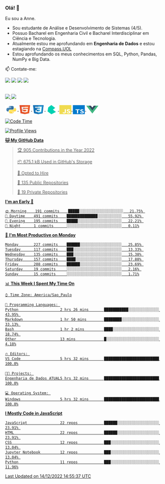 ### Olá! 👋
Eu sou a Anne. 
- Sou estudante de Análise e Desenvolvimento de Sistemas (4/5).
- Possuo Bacharel em Engenharia Civil e Bacharel Interdisciplinar em Ciência e Tecnologia.
- Atualmente estou me aprofundando em **Engenharia de Dados** e estou estagiando na [Compass.UOL](https://compass.uol/pt/home/) 
- Estou aprofundando os meus conhecimentos em SQL, Python, Pandas, NumPy e Big Data.

📫 Contate-me: 

<div>
<a href="https://www.instagram.com/annekarolinefc/" target="_blank"><img src="https://img.shields.io/badge/-Instagram-%23E4405F?style=for-the-badge&logo=instagram&logoColor=white" target="_blank"></a> 
<a href = "mailto:annekarolinefc@gmail.com"><img src="https://img.shields.io/badge/-Gmail-%23333?style=for-the-badge&logo=gmail&logoColor=white" target="_blank"></a>
<a href="https://www.linkedin.com/in/devannekarolinefc/" target="_blank"><img src="https://img.shields.io/badge/-LinkedIn-%230077B5?style=for-the-badge&logo=linkedin&logoColor=white" target="_blank"></a> 
<a href="https://api.whatsapp.com/send?phone=5533991375118&text=Ol%C3%A1%20Anne!%20" target="_blank"><img src="https://img.shields.io/badge/WhatsApp-25D366?style=for-the-badge&logo=whatsapp&logoColor=white" target="_blank"></a>
</div>

</br>

</br>
<div>
  <a href="https://github.com/annekarolinefc">
  <img height="180em" src="https://github-readme-stats.vercel.app/api?username=annekarolinefc&show_icons=true&theme=dracula&include_all_commits=true&count_private=true"/>
  <img height="180em" src="https://github-readme-stats.vercel.app/api/top-langs/?username=annekarolinefc&layout=compact&langs_count=7&theme=dracula"/>
</div>
  
  <div style="display: inline_block"><br>  
  <img align="center" alt="Anne-Python" height="30" width="40" src="https://raw.githubusercontent.com/devicons/devicon/master/icons/python/python-original.svg">
  <img align="center" alt="Anne-HTML" height="30" width="40" src="https://raw.githubusercontent.com/devicons/devicon/master/icons/html5/html5-original.svg">
  <img align="center" alt="Anne-CSS" height="30" width="40"
 src="https://raw.githubusercontent.com/devicons/devicon/master/icons/css3/css3-original.svg">
  <img align="center" alt="Anne-Bulma" height="30" width="40"
 src="https://github.com/devicons/devicon/blob/master/icons/bulma/bulma-plain.svg">
  <img align="center" alt="Anne-Js" height="30" width="40" src="https://raw.githubusercontent.com/devicons/devicon/master/icons/javascript/javascript-plain.svg">
    <img align="center" alt="Anne-Ts" height="30" width="40" src="https://github.com/devicons/devicon/blob/master/icons/typescript/typescript-original.svg">
      <img align="center" alt="Anne-Vue" height="30" width="40" src="https://github.com/devicons/devicon/blob/master/icons/vuejs/vuejs-original.svg">
</div>
<!--
  <img align="center" alt="Anne-An" height="30" width="40" src="https://github.com/devicons/devicon/blob/master/icons/angularjs/angularjs-original.svg">

-->
</br>
</br>
</br>
<!--START_SECTION:waka-->
![Code Time](http://img.shields.io/badge/Code%20Time-116%20hrs%2031%20mins-blue)

![Profile Views](http://img.shields.io/badge/Profile%20Views-0-blue)

**🐱 My GitHub Data** 

> 🏆 905 Contributions in the Year 2022
 > 
> 📦 675.1 kB Used in GitHub's Storage 
 > 
> 💼 Opted to Hire
 > 
> 📜 135 Public Repositories 
 > 
> 🔑 19 Private Repositories  
 > 
**I'm an Early 🐤** 

```text
🌞 Morning    191 commits    █████░░░░░░░░░░░░░░░░░░░░   21.75% 
🌇 Daytime    491 commits    ██████████████░░░░░░░░░░░   55.92% 
🌃 Evening    195 commits    █████░░░░░░░░░░░░░░░░░░░░   22.21% 
🌙 Night      1 commits      ░░░░░░░░░░░░░░░░░░░░░░░░░   0.11%

```
📅 **I'm Most Productive on Monday** 

```text
Monday       227 commits    ██████░░░░░░░░░░░░░░░░░░░   25.85% 
Tuesday      117 commits    ███░░░░░░░░░░░░░░░░░░░░░░   13.33% 
Wednesday    135 commits    ███░░░░░░░░░░░░░░░░░░░░░░   15.38% 
Thursday     157 commits    ████░░░░░░░░░░░░░░░░░░░░░   17.88% 
Friday       208 commits    ██████░░░░░░░░░░░░░░░░░░░   23.69% 
Saturday     19 commits     ░░░░░░░░░░░░░░░░░░░░░░░░░   2.16% 
Sunday       15 commits     ░░░░░░░░░░░░░░░░░░░░░░░░░   1.71%

```


📊 **This Week I Spent My Time On** 

```text
⌚︎ Time Zone: America/Sao_Paulo

💬 Programming Languages: 
Python                   2 hrs 26 mins       ███████████░░░░░░░░░░░░░░   43.95% 
Markdown                 1 hr 50 mins        ████████░░░░░░░░░░░░░░░░░   33.13% 
Bash                     1 hr 2 mins         ████░░░░░░░░░░░░░░░░░░░░░   18.74% 
Other                    13 mins             █░░░░░░░░░░░░░░░░░░░░░░░░   4.18%

🔥 Editors: 
VS Code                  5 hrs 32 mins       █████████████████████████   100.0%

🐱‍💻 Projects: 
Engenharia de Dados ATUAL5 hrs 32 mins       █████████████████████████   100.0%

💻 Operating System: 
Windows                  5 hrs 32 mins       █████████████████████████   100.0%

```

**I Mostly Code in JavaScript** 

```text
JavaScript               22 repos            ██████░░░░░░░░░░░░░░░░░░░   23.91% 
HTML                     22 repos            ██████░░░░░░░░░░░░░░░░░░░   23.91% 
CSS                      12 repos            ███░░░░░░░░░░░░░░░░░░░░░░   13.04% 
Jupyter Notebook         12 repos            ███░░░░░░░░░░░░░░░░░░░░░░   13.04% 
Python                   11 repos            ███░░░░░░░░░░░░░░░░░░░░░░   11.96%

```



 Last Updated on 14/12/2022 14:55:37 UTC
<!--END_SECTION:waka-->
  
